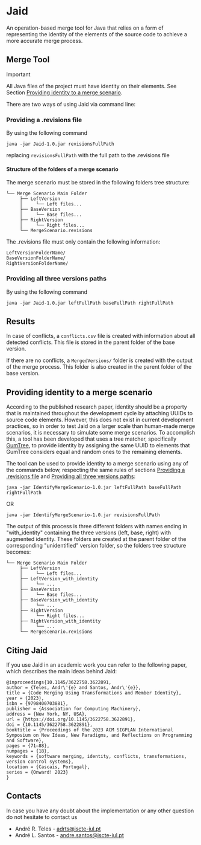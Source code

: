 # Jaid

An operation-based merge tool for Java that relies on a form of representing the identity of the elements of the source code to achieve a more accurate merge process.

## Merge Tool

> [!IMPORTANT]
> All Java files of the project must have identity on their elements. See Section [Providing identity to a merge scenario](#providing-identity-to-a-merge-scenario).

There are two ways of using Jaid via command line:

### Providing a .revisions file
    
By using the following command
    
``
java -jar Jaid-1.0.jar revisionsFullPath
``

replacing `revisionsFullPath` with the full path to the .revisions file

#### Structure of the folders of a merge scenario

The merge scenario must be stored in the following folders tree structure:

```
└── Merge Scenario Main Folder
     ├── LeftVersion
     │     └── Left files...
     ├── BaseVersion
     │     └── Base files...
     ├── RightVersion
     │     └── Right files...
     └── MergeScenario.revisions
```

The .revisions file must only contain the following information:

```
LeftVersionFolderName/
BaseVersionFolderName/
RightVersionFolderName/
```

### Providing all three versions paths

By using the following command

``
java -jar Jaid-1.0.jar leftFullPath baseFullPath rightFullPath
``

## Results

In case of conflicts, a `conflicts.csv` file is created with information about all detected conflicts.
This file is stored in the parent folder of the base version.

If there are no conflicts, a `MergedVersions/` folder is created with the output of the merge process.
This folder is also created in the parent folder of the base version.

## Providing identity to a merge scenario

According to the published research paper, identity should be a property that is maintained throughout the development cycle by attaching UUIDs to source code elements.
However, this does not exist in current development practices, so in order to test Jaid on a larger scale than human-made merge scenarios, it is necessary to simulate some merge scenarios.
To accomplish this, a tool has been developed that uses a tree matcher, specifically [GumTree](https://github.com/GumTreeDiff/gumtree), to provide identity by assigning the same UUID to elements that GumTree considers equal and random ones to the remaining elements.

The tool can be used to provide identity to a merge scenario using any of the commands below, respecting the same rules of sections [Providing a .revisions file](#providing-a-.revisions-file) and [Providing all three versions paths](#providing-all-three-versions-paths):

``
java -jar IdentifyMergeScenario-1.0.jar leftFullPath baseFullPath rightFullPath
``

OR

``
java -jar IdentifyMergeScenario-1.0.jar revisionsFullPath
``

The output of this process is three different folders with names ending in "with_identity" containing the three versions (left, base, right) with augmented identity.
These folders are created at the parent folder of the corresponding "unidentified" version folder, so the folders tree structure becomes:

```
└── Merge Scenario Main Folder
     ├── LeftVersion
     │     └── Left files...
     ├── LeftVersion_with_identity
     │     └── ...
     ├── BaseVersion
     │     └── Base files...
     ├── BaseVersion_with_identity
     │     └── ...
     ├── RightVersion
     │     └── Right files...
     ├── RightVersion_with_identity
     │     └── ...
     └── MergeScenario.revisions
```

## Citing Jaid

If you use Jaid in an academic work you can refer to the following paper, which describes the main ideas behind Jaid:

```
@inproceedings{10.1145/3622758.3622891,
author = {Teles, Andr\'{e} and Santos, Andr\'{e}},
title = {Code Merging Using Transformations and Member Identity},
year = {2023},
isbn = {9798400703881},
publisher = {Association for Computing Machinery},
address = {New York, NY, USA},
url = {https://doi.org/10.1145/3622758.3622891},
doi = {10.1145/3622758.3622891},
booktitle = {Proceedings of the 2023 ACM SIGPLAN International Symposium on New Ideas, New Paradigms, and Reflections on Programming and Software},
pages = {71–88},
numpages = {18},
keywords = {software merging, identity, conflicts, transformations, version control systems},
location = {Cascais, Portugal},
series = {Onward! 2023}
}
```

## Contacts

In case you have any doubt about the implementation or any other question do not hesitate to contact us

- André R. Teles - adrts@iscte-iul.pt
- André L. Santos - andre.santos@iscte-iul.pt
